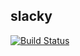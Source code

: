 ## slacky

[![Build Status](https://travis-ci.org/mitchellwrosen/slacky.svg?branch=master)](https://travis-ci.org/mitchellwrosen/slacky)
